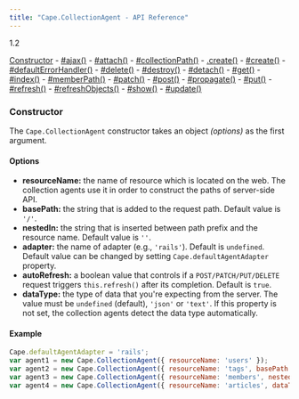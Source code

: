 ```yaml
---
title: "Cape.CollectionAgent - API Reference"
---
```


<span class="badge alert-info">1.2</span>

[Constructor](#constructor) -
[#ajax()](#ajax) -
[#attach()](#attach) -
[#collectionPath()](#collection-path) -
[.create()](#dot-create) -
[#create()](#create) -
[#defaultErrorHandler()](#default-error-handler) -
[#delete()](#delete) -
[#destroy()](#destroy) -
[#detach()](#detach) -
[#get()](#get) -
[#index()](#index) -
[#memberPath()](#member-path) -
[#patch()](#patch) -
[#post()](#post) -
[#propagate()](#propagate) -
[#put()](#put) -
[#refresh()](#refresh) -
[#refreshObjects()](#refresh-objects) -
[#show()](#show) -
[#update()](#update)

<a class="anchor" id="constructor"></a>
### Constructor

The `Cape.CollectionAgent` constructor takes an object _(options)_ as the first argument.

#### Options

* **resourceName:** the name of resource which is located on the web.
  The collection agents use it in order to construct the paths of server-side API.
* **basePath:** the string that is added to the request path.
  Default value is `'/'`.
* **nestedIn:** the string that is inserted between path prefix and the resource
  name. Default value is `''`.
* **adapter:** the name of adapter (e.g., `'rails'`). Default is `undefined`.
  Default value can be changed by setting `Cape.defaultAgentAdapter` property.
* **autoRefresh:** a boolean value that controls if a `POST/PATCH/PUT/DELETE` request
  triggers `this.refresh()` after its completion. Default is `true`.
* **dataType:** the type of data that you're expecting from the server.
  The value must be `undefined` (default), `'json'` or `'text'`.
  If this property is not set, the collection agents detect the data type
  automatically.

#### Example

```javascript
Cape.defaultAgentAdapter = 'rails';
var agent1 = new Cape.CollectionAgent({ resourceName: 'users' });
var agent2 = new Cape.CollectionAgent({ resourceName: 'tags', basePath: '/api/' });
var agent3 = new Cape.CollectionAgent({ resourceName: 'members', nestedIn: 'teams/123/' });
var agent4 = new Cape.CollectionAgent({ resourceName: 'articles', dataType: 'text' });
```
